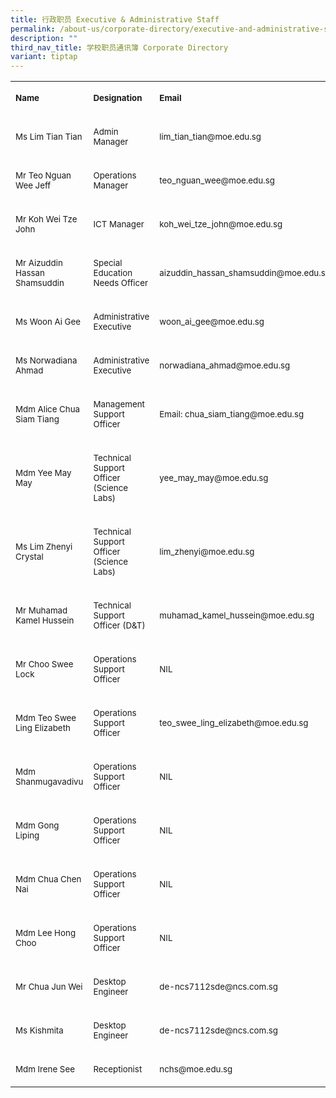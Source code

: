 ```yaml
---
title: 行政职员 Executive & Administrative Staff
permalink: /about-us/corporate-directory/executive-and-administrative-staff/
description: ""
third_nav_title: 学校职员通讯簿 Corporate Directory
variant: tiptap
---
```

<table style="minWidth: 75px">
<colgroup>
<col>
<col>
<col>
</colgroup>
<tbody>
<tr>
<td rowspan="1" colspan="1">
<p><strong><sup>Name</sup></strong>
</p>
</td>
<td rowspan="1" colspan="1">
<p><strong><sup>Designation</sup></strong>
</p>
</td>
<td rowspan="1" colspan="1">
<p><strong><sup>Email</sup></strong>
</p>
</td>
</tr>
<tr>
<td rowspan="1" colspan="1">
<p><sup>Ms Lim Tian Tian</sup>
</p>
</td>
<td rowspan="1" colspan="1">
<p><sup>Admin Manager</sup>
</p>
</td>
<td rowspan="1" colspan="1">
<p><sup>lim_tian_tian@moe.edu.sg</sup>
</p>
</td>
</tr>
<tr>
<td rowspan="1" colspan="1">
<p><sup>Mr Teo Nguan Wee Jeff</sup>
</p>
</td>
<td rowspan="1" colspan="1">
<p><sup>Operations Manager</sup>
</p>
</td>
<td rowspan="1" colspan="1">
<p><sup>teo_nguan_wee@moe.edu.sg</sup>
</p>
</td>
</tr>
<tr>
<td rowspan="1" colspan="1">
<p><sup>Mr Koh Wei Tze John</sup>
</p>
</td>
<td rowspan="1" colspan="1">
<p><sup>ICT Manager</sup>
</p>
</td>
<td rowspan="1" colspan="1">
<p><sup>koh_wei_tze_john@moe.edu.sg</sup>
</p>
</td>
</tr>
<tr>
<td rowspan="1" colspan="1">
<p><sup>Mr Aizuddin Hassan Shamsuddin</sup>
</p>
</td>
<td rowspan="1" colspan="1">
<p><sup>Special Education Needs Officer</sup>
</p>
</td>
<td rowspan="1" colspan="1">
<p><sup>aizuddin_hassan_shamsuddin@moe.edu.sg</sup>
</p>
</td>
</tr>
<tr>
<td rowspan="1" colspan="1">
<p><sup>Ms Woon Ai Gee</sup>
</p>
</td>
<td rowspan="1" colspan="1">
<p><sup>Administrative Executive</sup>
</p>
</td>
<td rowspan="1" colspan="1">
<p><sup>woon_ai_gee@moe.edu.sg</sup>
</p>
</td>
</tr>
<tr>
<td rowspan="1" colspan="1">
<p><sup>Ms Norwadiana Ahmad</sup>
</p>
</td>
<td rowspan="1" colspan="1">
<p><sup>Administrative Executive</sup>
</p>
</td>
<td rowspan="1" colspan="1">
<p><sup>norwadiana_ahmad@moe.edu.sg</sup>
</p>
</td>
</tr>
<tr>
<td rowspan="1" colspan="1">
<p><sup>Mdm Alice Chua Siam Tiang</sup>
</p>
</td>
<td rowspan="1" colspan="1">
<p><sup>Management Support Officer</sup>
</p>
</td>
<td rowspan="1" colspan="1">
<p><sup>Email: chua_siam_tiang@moe.edu.sg</sup>
</p>
</td>
</tr>
<tr>
<td rowspan="1" colspan="1">
<p><sup>Mdm Yee May May</sup>
</p>
</td>
<td rowspan="1" colspan="1">
<p><sup>Technical Support Officer (Science Labs)</sup>
</p>
</td>
<td rowspan="1" colspan="1">
<p><sup>yee_may_may@moe.edu.sg</sup>
</p>
</td>
</tr>
<tr>
<td rowspan="1" colspan="1">
<p><sup>Ms Lim Zhenyi Crystal</sup>
</p>
</td>
<td rowspan="1" colspan="1">
<p><sup>Technical Support Officer (Science Labs)</sup>
</p>
</td>
<td rowspan="1" colspan="1">
<p><sup>lim_zhenyi@moe.edu.sg</sup>
</p>
</td>
</tr>
<tr>
<td rowspan="1" colspan="1">
<p><sup>Mr Muhamad Kamel Hussein</sup>
</p>
</td>
<td rowspan="1" colspan="1">
<p><sup>Technical Support Officer (D&amp;T)</sup>
</p>
</td>
<td rowspan="1" colspan="1">
<p><sup>muhamad_kamel_hussein@moe.edu.sg</sup>
</p>
</td>
</tr>
<tr>
<td rowspan="1" colspan="1">
<p><sup>Mr Choo Swee Lock</sup>
</p>
</td>
<td rowspan="1" colspan="1">
<p><sup>Operations Support Officer</sup>
</p>
</td>
<td rowspan="1" colspan="1">
<p><sup>NIL</sup>
</p>
</td>
</tr>
<tr>
<td rowspan="1" colspan="1">
<p><sup>Mdm Teo Swee Ling Elizabeth</sup>
</p>
</td>
<td rowspan="1" colspan="1">
<p><sup>Operations Support Officer</sup>
</p>
</td>
<td rowspan="1" colspan="1">
<p><sup>teo_swee_ling_elizabeth@moe.edu.sg</sup>
</p>
</td>
</tr>
<tr>
<td rowspan="1" colspan="1">
<p><sup>Mdm Shanmugavadivu</sup>
</p>
</td>
<td rowspan="1" colspan="1">
<p><sup>Operations Support Officer</sup>
</p>
</td>
<td rowspan="1" colspan="1">
<p><sup>NIL</sup>
</p>
</td>
</tr>
<tr>
<td rowspan="1" colspan="1">
<p><sup>Mdm Gong Liping</sup>
</p>
</td>
<td rowspan="1" colspan="1">
<p><sup>Operations Support Officer</sup>
</p>
</td>
<td rowspan="1" colspan="1">
<p><sup>NIL</sup>
</p>
</td>
</tr>
<tr>
<td rowspan="1" colspan="1">
<p><sup>Mdm Chua Chen Nai</sup>
</p>
</td>
<td rowspan="1" colspan="1">
<p><sup>Operations Support Officer</sup>
</p>
</td>
<td rowspan="1" colspan="1">
<p><sup>NIL</sup>
</p>
</td>
</tr>
<tr>
<td rowspan="1" colspan="1">
<p><sup>Mdm Lee Hong Choo</sup>
</p>
</td>
<td rowspan="1" colspan="1">
<p><sup>Operations Support Officer</sup>
</p>
</td>
<td rowspan="1" colspan="1">
<p><sup>NIL</sup>
</p>
</td>
</tr>
<tr>
<td rowspan="1" colspan="1">
<p><sup>Mr Chua Jun Wei</sup>
</p>
</td>
<td rowspan="1" colspan="1">
<p><sup>Desktop Engineer</sup>
</p>
</td>
<td rowspan="1" colspan="1">
<p><sup>de-ncs7112sde@ncs.com.sg</sup>
</p>
</td>
</tr>
<tr>
<td rowspan="1" colspan="1">
<p><sup>Ms Kishmita</sup>
</p>
</td>
<td rowspan="1" colspan="1">
<p><sup>Desktop Engineer</sup>
</p>
</td>
<td rowspan="1" colspan="1">
<p><sup>de-ncs7112sde@ncs.com.sg</sup>
</p>
</td>
</tr>
<tr>
<td rowspan="1" colspan="1">
<p><sup>Mdm Irene See</sup>
</p>
</td>
<td rowspan="1" colspan="1">
<p><sup>Receptionist</sup>
</p>
</td>
<td rowspan="1" colspan="1">
<p><sup>nchs@moe.edu.sg</sup>
</p>
</td>
</tr>
</tbody>
</table>
<p></p>
<p></p>